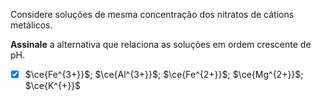 Considere soluções de mesma concentração dos nitratos de cátions metálicos.

**Assinale** a alternativa que relaciona as soluções em ordem crescente de pH.

- [x] $\ce{Fe^{3+}}$; $\ce{Al^{3+}}$; $\ce{Fe^{2+}}$; $\ce{Mg^{2+}}$; $\ce{K^{+}}$
